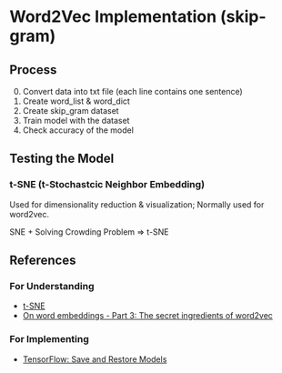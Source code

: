 # Word2Vec Implementation (skip-gram)

## Process
0. Convert data into txt file (each line contains one sentence)
1. Create word_list & word_dict
2. Create skip_gram dataset
3. Train model with the dataset
4. Check accuracy of the model

## Testing the Model

### t-SNE (t-Stochastcic Neighbor Embedding)
Used for dimensionality reduction & visualization; Normally used for word2vec.

SNE + Solving Crowding Problem => t-SNE

## References

### For Understanding
- [t-SNE](https://ratsgo.github.io/machine%20learning/2017/04/28/tSNE/)
- [On word embeddings - Part 3: The secret ingredients of word2vec](http://ruder.io/secret-word2vec/index.html#wordembeddingsvsdistributionalsemanticsmodels)

### For Implementing
- [TensorFlow: Save and Restore Models](http://stackabuse.com/tensorflow-save-and-restore-models/)
